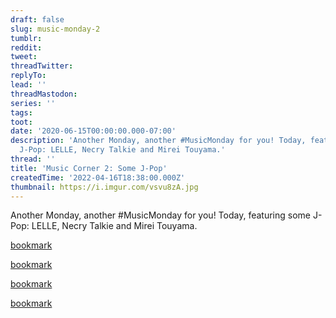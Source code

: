 ```yaml
---
draft: false
slug: music-monday-2
tumblr:
reddit:
tweet:
threadTwitter:
replyTo:
lead: ''
threadMastodon:
series: ''
tags:
toot:
date: '2020-06-15T00:00:00.000-07:00'
description: 'Another Monday, another #MusicMonday for you! Today, featuring some
  J-Pop: LELLE, Necry Talkie and Mirei Touyama.'
thread: ''
title: 'Music Corner 2: Some J-Pop'
createdTime: '2022-04-16T18:38:00.000Z'
thumbnail: https://i.imgur.com/vsvu8zA.jpg
---
```


Another Monday, another #MusicMonday for you! Today, featuring some J-Pop: LELLE, Necry Talkie and Mirei Touyama.

[bookmark](https://www.youtube.com/watch?v=BCUOhpZhrpo)

[bookmark](https://www.youtube.com/watch?v=0l-qw9yRFOA)

[bookmark](https://www.youtube.com/watch?v=rSapSWuK44U)

[bookmark](https://www.youtube.com/watch?v=fLDeDs8F7s8)